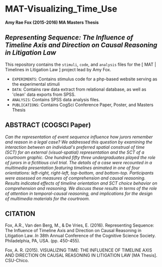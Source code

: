 # MAT-Visualizing_Time_Use
**Amy Rae Fox (2015-2016) MA Masters Thesis**

## *Representing Sequence: The Influence of Timeline Axis and Direction on Causal Reasoning in Litigation Law*

This repository contains the `stimuli`, `code`, and `analysis` files for the [ MAT | Timelines in Litigation Law ] project lead by Amy Fox.

- `EXPERIMENTS`: Contains stimulus code for a php-based website serving as the experimental stimuli
- `DATA`: Contains raw data extract from relational database, as well as 'clean' data exports from SPSS.
- `ANALYSIS`: Contains SPSS data analysis files.
- `PUBLICATIONS`: Contains CogSci Conference Paper, Poster, and Masters Thesis

## ABSTRACT (COGSCI Paper)

*Can the representation of event sequence influence how jurors remember and reason in a legal case? We addressed this question by examining the interaction between an individual's preferred spatial construal of time (SCT) for an external (visual-spatial) representation and the SCT of a courtroom graphic. One hundred fifty three undergraduates played the role of jurors in a fictitious civil trial. The details of a case were recounted in a multimedia presentation featuring timelines animated in one of four orientations: left-right, right-left, top-bottom, and bottom-top. Participants were assessed on measures of comprehension and causal reasoning. Results indicated effects of timeline orientation and SCT choice behavior on comprehension and reasoning. We discuss these results in terms of the role of attention in temporal-causal reasoning, and implications for the design of multimedia materials for the courtroom.*

## CITATION

Fox, A.R., Van den Berg, M., & De Vries, E. (2016). Representing Sequence: The Influence of Timeline Axis and Direction on Causal Reasoning in Litigation Law. *In* 38th Annual Conference of the Cognitive Science Society. Philadelphia, PA, USA. (pp. 450-455).

Fox, A. R. (2015). VISUALIZING TIME: THE INFLUENCE OF TIMELINE AXIS AND DIRECTION ON CAUSAL REASONING IN LITIGATION LAW [MA Thesis]. CSU-Chico.
